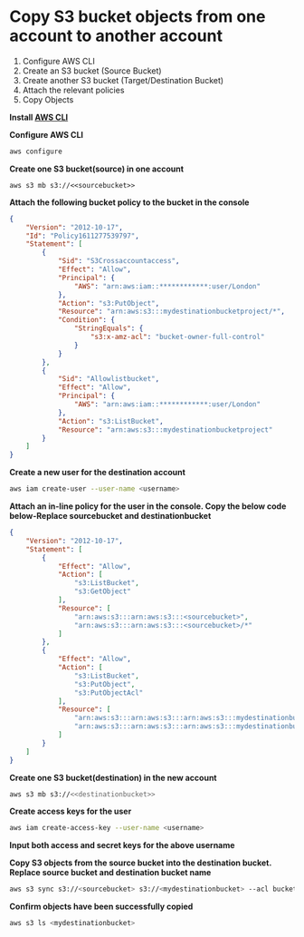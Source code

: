 # Copy S3 bucket objects from one account to another account

1. Configure AWS CLI
2. Create an S3 bucket (Source Bucket)
3. Create another S3 bucket (Target/Destination Bucket)
4. Attach the relevant policies
5. Copy Objects

**Install [AWS CLI](https://docs.aws.amazon.com/cli/latest/userguide/getting-started-install.html)**

**Configure AWS CLI**
```bash
aws configure
```

**Create one S3 bucket(source) in one account**
```
aws s3 mb s3://<<sourcebucket>>
```

**Attach the following bucket policy to the bucket in the console**
```json
{
    "Version": "2012-10-17",
    "Id": "Policy1611277539797",
    "Statement": [
        {
            "Sid": "S3Crossaccountaccess",
            "Effect": "Allow",
            "Principal": {
                "AWS": "arn:aws:iam::************:user/London"
            },
            "Action": "s3:PutObject",
            "Resource": "arn:aws:s3:::mydestinationbucketproject/*",
            "Condition": {
                "StringEquals": {
                    "s3:x-amz-acl": "bucket-owner-full-control"
                }
            }
        },
        {
            "Sid": "Allowlistbucket",
            "Effect": "Allow",
            "Principal": {
                "AWS": "arn:aws:iam::************:user/London"
            },
            "Action": "s3:ListBucket",
            "Resource": "arn:aws:s3:::mydestinationbucketproject"
        }
    ]
}
```

**Create a new user for the destination account**
```bash
aws iam create-user --user-name <username>
```
**Attach an in-line policy for the user in the console. Copy the below code below-Replace sourcebucket and destinationbucket**
```json
{
	"Version": "2012-10-17",
	"Statement": [
		{
			"Effect": "Allow",
			"Action": [
				"s3:ListBucket",
				"s3:GetObject"
			],
			"Resource": [
				"arn:aws:s3:::arn:aws:s3:::<sourcebucket>",
				"arn:aws:s3:::arn:aws:s3:::<sourcebucket>/*"
			]
		},
		{
			"Effect": "Allow",
			"Action": [
				"s3:ListBucket",
				"s3:PutObject",
				"s3:PutObjectAcl"
			],
			"Resource": [
				"arn:aws:s3:::arn:aws:s3:::arn:aws:s3:::mydestinationbucket",
				"arn:aws:s3:::arn:aws:s3:::arn:aws:s3:::mydestinationbucket/*"
			]
		}
	]
}
```

**Create one S3 bucket(destination) in the new account**
```bash
aws s3 mb s3://<<destinationbucket>>
```

**Create access keys for the user**
```bash
aws iam create-access-key --user-name <username>
```

**Input both access and secret keys for the above username**

**Copy S3 objects from the source bucket into the destination bucket. Replace source bucket and destination bucket name**
```bash
aws s3 sync s3://<sourcebucket> s3://<mydestinationbucket> --acl bucket-owner-full-control
```

**Confirm objects have been successfully copied**
```bash
aws s3 ls <mydestinationbucket>
```
